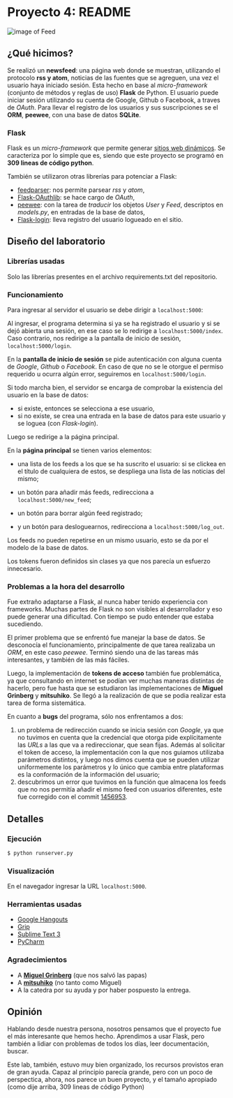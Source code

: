 # Proyecto 4: README

![image of Feed](https://d3rnbxvnd0hlox.cloudfront.net/images/channels/4/icons/large.png)

## ¿Qué hicimos?

Se realizó un **newsfeed**: una página web donde se muestran, utilizando el protocolo **rss y atom**, noticias de las fuentes que se agreguen, una vez el usuario haya iniciado sesión. Esta hecho en base al *micro-framework* (conjunto de métodos y reglas de uso) **Flask** de Python. El usuario puede iniciar sesión utilizando su cuenta de Google, Github o Facebook, a traves de *OAuth*. Para llevar el registro de los usuarios y sus suscripciones se el **ORM**, **peewee**, con una base de datos **SQLite**.

### Flask

Flask es un *micro-framework* que permite generar [sitios web dinámicos][dynamic_web_page]. Se caracteriza por lo simple que es, siendo que este proyecto se programó en **309 lineas de código python**.

También se utilizaron otras librerías para potenciar a Flask:

* [feedparser]: nos permite parsear *rss* y *atom*,
* [Flask-OAuthlib]: se hace cargo de *OAuth*,
* [peewee]: con la tarea de *traducir* los objetos *User* y *Feed*, descriptos en *models.py*, en entradas de la base de datos,
* [Flask-login]: lleva registro del usuario logueado en el sitio.

## Diseño del laboratorio

### Librerías usadas

Solo las librerías presentes en el archivo requirements.txt del repositorio.

### Funcionamiento

Para ingresar al servidor el usuario se debe dirigir a `localhost:5000`:

Al ingresar, el programa determina si ya se ha registrado el usuario y si se dejó abierta una sesión, en ese caso se lo redirige a `localhost:5000/index`. Caso contrario, nos redirige a la pantalla de inicio de sesión, `localhost:5000/login`.

En la **pantalla de inicio de sesión** se pide autenticación con alguna cuenta de *Google*, *Github* o *Facebook*. En caso de que no se le otorgue el permiso requerido u ocurra algún error, seguiremos en `localhost:5000/login`.

Si todo marcha bien, el servidor se encarga de comprobar la existencia del usuario en la base de datos:

* si existe, entonces se selecciona a ese usuario,
* si no existe, se crea una entrada en la base de datos para este usuario y se loguea (con *Flask-login*).

Luego se redirige a la página principal.

En la **página principal** se tienen varios elementos:

* una lista de los feeds a los que se ha suscrito el usuario: si se clickea en el título de cualquiera de estos, se despliega una lista de las noticias del mismo;

* un botón para añadir más feeds, redirecciona a `localhost:5000/new_feed`;

* un botón para borrar algún feed registrado;

* y un botón para desloguearnos, redirecciona a `localhost:5000/log_out`.

Los feeds no pueden repetirse en un mismo usuario, esto se da por el modelo de la base de datos.

Los tokens fueron definidos sin clases ya que nos parecía un esfuerzo innecesario.

### Problemas a la hora del desarrollo

Fue extraño adaptarse a Flask, al nunca haber tenido experiencia con frameworks. Muchas partes de Flask no son visibles al desarrollador y eso puede generar una dificultad. Con tiempo se pudo entender que estaba sucediendo.

El primer problema que se enfrentó fue manejar la base de datos. Se desconocía el funcionamiento, principalmente de que tarea realizaba un *ORM*, en este caso *peewee*. Terminó siendo una de las tareas más interesantes, y también de las más fáciles.

Luego, la implementación de **tokens de acceso** también fue problemática, ya que consultando en internet se podían ver muchas maneras distintas de hacerlo, pero fue hasta que se estudiaron las implementaciones de **Miguel Grinberg** y **mitsuhiko**. Se llegó a la realización de que se podia realizar esta tarea de forma sistemática.

En cuanto a **bugs** del programa, sólo nos enfrentamos a dos:

1. un problema de redirección cuando se inicia sesión con *Google*, ya que no tuvimos en cuenta que la credencial que otorga pide explícitamente las *URLs* a las que va a redireccionar, que sean fijas. Además al solicitar el token de acceso, la implementación con la que nos guiamos utilizaba parámetros distintos, y luego nos dimos cuenta que se pueden utilizar uniformemente los parámetros y lo único que cambia entre plataformas es la conformación de la información del usuario;
2. descubrimos un error que tuvimos en la función que almacena los feeds que no nos permitía añadir el mismo feed con usuarios diferentes, este fue corregido con el commit [1456953][commit].

## Detalles

### Ejecución

```sh
$ python runserver.py
```
### Visualización

En el navegador ingresar la URL `localhost:5000`.

### Herramientas usadas

* [Google Hangouts]
* [Grip]
* [Sublime Text 3]
* [PyCharm]

### Agradecimientos

* A [**Miguel Grinberg**](https://github.com/miguelgrinberg) (que nos salvó las papas)
* A [**mitsuhiko**](https://github.com/mitsuhiko) (no tanto como Miguel)
* A la catedra por su ayuda y por haber pospuesto la entrega.

## Opinión

Hablando desde nuestra persona, nosotros pensamos que el proyecto fue el más interesante que hemos hecho. Aprendimos a usar Flask, pero también a lidiar con problemas de todos los días, leer documentación, buscar.

Este lab, también, estuvo muy bien organizado, los recursos provistos eran de gran ayuda. Capaz al principio parecía grande, pero con un poco de perspectica, ahora, nos parece un buen proyecto, y el tamaño apropiado (como dije arriba, 309 lineas de código Python)


[dynamic_web_page]: https://en.wikipedia.org/wiki/Dynamic_web_page

[feedparser]: https://pythonhosted.org/feedparser/
[Flask-OAuthlib]: https://flask-oauthlib.readthedocs.io/en/latest/
[peewee]: http://docs.peewee-orm.com/en/latest/
[Flask-login]:https://flask-login.readthedocs.org/en/latest/

[commit]: https://bitbucket.org/paradigmas-programacion-famaf/grupo04/commits/14569539668f7ebc42bb5ce13c07e9b068679fb3

[Google Hangouts]: https://hangouts.google.com/
[Grip]: https://github.com/joeyespo/grip
[Sublime Text 3]: https://www.sublimetext.com/
[PyCharm]: https://www.jetbrains.com/pycharm/